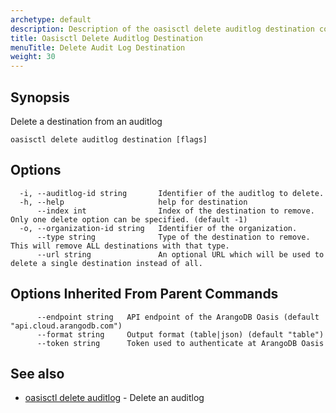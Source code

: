 ```yaml
---
archetype: default
description: Description of the oasisctl delete auditlog destination command
title: Oasisctl Delete Auditlog Destination
menuTitle: Delete Audit Log Destination
weight: 30
---
```

## Synopsis
Delete a destination from an auditlog

```
oasisctl delete auditlog destination [flags]
```

## Options
```
  -i, --auditlog-id string       Identifier of the auditlog to delete.
  -h, --help                     help for destination
      --index int                Index of the destination to remove. Only one delete option can be specified. (default -1)
  -o, --organization-id string   Identifier of the organization.
      --type string              Type of the destination to remove. This will remove ALL destinations with that type.
      --url string               An optional URL which will be used to delete a single destination instead of all.
```

## Options Inherited From Parent Commands
```
      --endpoint string   API endpoint of the ArangoDB Oasis (default "api.cloud.arangodb.com")
      --format string     Output format (table|json) (default "table")
      --token string      Token used to authenticate at ArangoDB Oasis
```

## See also
* [oasisctl delete auditlog](delete-auditlog.md)	 - Delete an auditlog

